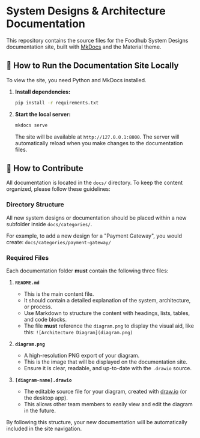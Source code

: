 # System Designs & Architecture Documentation

This repository contains the source files for the Foodhub System Designs documentation site, built with [MkDocs](https://www.mkdocs.org/) and the Material theme.

## 🚀 How to Run the Documentation Site Locally

To view the site, you need Python and MkDocs installed.

1.  **Install dependencies:**
    ```bash
    pip install -r requirements.txt 
    ```

2.  **Start the local server:**
    ```bash
    mkdocs serve
    ```
    The site will be available at `http://127.0.0.1:8000`. The server will automatically reload when you make changes to the documentation files.

## 📝 How to Contribute

All documentation is located in the `docs/` directory. To keep the content organized, please follow these guidelines:

### Directory Structure

All new system designs or documentation should be placed within a new subfolder inside `docs/categories/`.

For example, to add a new design for a "Payment Gateway", you would create:
`docs/categories/payment-gateway/`

### Required Files

Each documentation folder **must** contain the following three files:

1.  **`README.md`**
    *   This is the main content file.
    *   It should contain a detailed explanation of the system, architecture, or process.
    *   Use Markdown to structure the content with headings, lists, tables, and code blocks.
    *   The file **must** reference the `diagram.png` to display the visual aid, like this: `![Architecture Diagram](diagram.png)`

2.  **`diagram.png`**
    *   A high-resolution PNG export of your diagram.
    *   This is the image that will be displayed on the documentation site.
    *   Ensure it is clear, readable, and up-to-date with the `.drawio` source.

3.  **`[diagram-name].drawio`**
    *   The editable source file for your diagram, created with [draw.io](https://app.diagrams.net/) (or the desktop app).
    *   This allows other team members to easily view and edit the diagram in the future.

By following this structure, your new documentation will be automatically included in the site navigation.
